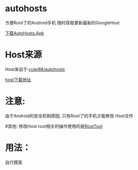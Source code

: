 # autohosts

方便Root了的Android手机 随时获取更新最新的GoogleHost

[下载AutoHosts.Apk](https://github.com/ChinaHuibinWang/autohosts/raw/master/autohosts.apk)

# Host来源
Host来自于:[yulei88/autohosts](https://github.com/yulei88/autohosts)

[host下载地址](https://github.com/yulei88/autohosts/raw/master/data/hosts)


# 注意:
由于Android的安全机制原因, 只有Root了的手机才能修改 Host文件

#其他:
修改Host root相关的操作使用的是[RootTool](https://github.com/Stericson/RootTools)

# 用法：
自行摸索




